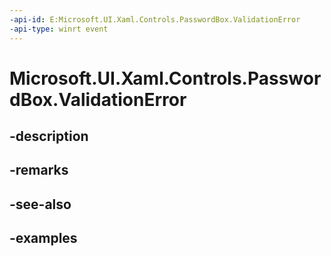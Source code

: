 ```yaml
---
-api-id: E:Microsoft.UI.Xaml.Controls.PasswordBox.ValidationError
-api-type: winrt event
---
```


# Microsoft.UI.Xaml.Controls.PasswordBox.ValidationError

<!--
public event Windows.Foundation.TypedEventHandler<Microsoft.UI.Xaml.Controls.IInputValidationControl,Microsoft.UI.Xaml.Controls.InputValidationErrorEventArgs> ValidationError;
-->


## -description

## -remarks

## -see-also

## -examples


